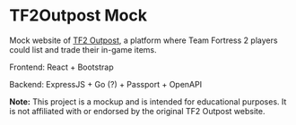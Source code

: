 # TF2Outpost Mock

Mock website of [TF2 Outpost](https://wiki.archiveteam.org/index.php/TF2_Outpost), a platform where Team Fortress 2 players could list and trade their in-game items.

Frontend: React + Bootstrap

Backend: ExpressJS + Go (?) + Passport + OpenAPI

**Note:** This project is a mockup and is intended for educational purposes. It is not affiliated with or endorsed by the original TF2 Outpost website.
